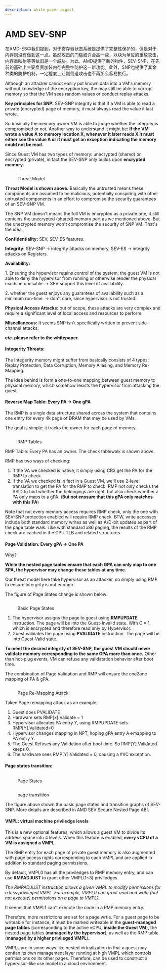 ```yaml
---
description: white paper digest
---
```


# AMD SEV-SNP

在AMD-ES中我们提到，对于寄存器状态系统是提供了完整性保护的，但是对于内存则没有做到这一点。虽然攻击的门槛或许会高一些，以块为单位的重放攻击，内存重映射等等依旧是一个威胁。为此，AMD提供了新的物件，SEV-SNP，在先前的基础上主要负责加装内存完整性防护这一新功能。此外，SNP也提供了其余种类的防护机制，一定程度上让侧信道攻击也不再那么容易执行。

Although an attacker cannot easily put known data into a VM's memory without knowledge of the encryption key, the may still be able to corrupt memory so that the VM sees random values or conduct replay attacks.

**Key principles for SNP:** SEV-SNP integrity is that if a VM is able to read a private (encrypted) page of memory, it must always read the value it last wrote.

So basically the memory owner VM is able to judge whether the integrity is compromised or not. Another way to understand it might be: **If the VM wrote a value A to memory location X, whenever it later reads X it must either see the value A or it must get an exception indicating the memory could not be read.**

Since Guest VM has two types of memory: unecrypted (shared) or encrypted (private), in fact the SEV-SNP only builds upon **encrypted memory.**

<figure><img src="../.gitbook/assets/Screenshot 2023-03-04 115139.png" alt=""><figcaption><p>Threat Model</p></figcaption></figure>

**Threat Model is shown above.** Basically the untrusted means these components are assumed to be malicious, potentially conspiring with other untrusted components in an effort to compromise the security guarantees of an SEV-SNP VM.

The SNP VM doesn't means the full VM is encrypted as a private one, it still contains the unecrypted (shared) memory part as we mentioned above. But the unecrypted memory won't compromise the security of SNP VM. That's the idea.

**Confidentiality:** SEV, SEV-ES features.

**Integrity:** SEV-SNP -> integrity attacks on memory, SEV-ES -> integrity attacks on Registers.

**Availability:**&#x20;

1\. Ensuring the hypervisor retains control of the system, the guest VM is not able to deny the hypervisor from running or otherwise render the physical machine unusable. -> SEV support this level of availability.&#x20;

2\. whether the guest enjoys any guarantees of availability such as a minimum run-time. -> don't care, since hypervisor is not trusted.

**Physical Access Attacks:** out of scope, these attacks are very complex and require a significant level of local access and resources to perform.

**Miscellaneous:** It seems SNP isn't specifically written to prevent side-channel attacks.

**etc. please refer to the whitepaper.**

#### **Integerity Threats:**&#x20;

The Integerity memory might suffer from basically consists of 4 types: Replay Protection, Data Corruption, Memory Aliasing, and Memory Re-Mapping.

The idea behind is form a one-to-one mapping between guest memory to physical memory, which somehow resists the hypervisor from attacking the guest.

#### Reverse Map Table: Every PA -> One gPA

The RMP is a single data structure shared across the system that contains one entry for every 4k page of DRAM that may be used by VMs.

The goal is simple: it tracks the owner for each page of memory.

<figure><img src="../.gitbook/assets/Screenshot 2023-03-06 110911.png" alt=""><figcaption><p>RMP Tables</p></figcaption></figure>

RMP Table: Every PA has an owner. The check tablewalk is shown above.

RMP has two ways of checking:

1. If the VA we checked is native, it simply using CR3 get the PA for the RMP to check.
2. If the VA we checked is in fact in a Guest VM, we'll use 2-level translation to get the PA for the RMP to check. RMP not only checks the ASID to find whether the belongings are right, but also check whether a PA only maps to a gPA. (**But not enssure that this gPA only matches with this PA**)

Note that not every memory access requires RMP check, only the one with SEV-SNP protection enabled will require RMP check. BTW, write accesses include both standard memory writes as well as A/D-bit updates as part of the page table walk. Like with standard x86 paging, the results of the RMP check are cached in the CPU TLB and related structures.

#### Page Validation: Every gPA -> One PA

Why?

**While the nested page tables ensure that each GPA can only map to one SPA, the hypervisor may change these tables at any time.**

Our threat model here take hypervisor as an attacker, so simply using RMP to ensure Intergrity is not enough.



The figure of Page States change is shown below:

<figure><img src="../.gitbook/assets/figure4.png" alt=""><figcaption><p>Basic Page States</p></figcaption></figure>

1. The hypervisor assigns the page to guest using **RMPUPDATE** instruction. The page will be into the Guest-Invalid state. With C = 1, which is encrypted and therefore read only by Hypervisor.
2. Guest validates the page using **PVALIDATE** instruction. The page will be into Guest-Valid state.

**To meet the desired integrity of SEV-SNP, the guest VM should never validate memory corresponding to the same GPA more than once.** Other than hot-plug events, VM can refuse any validatation behavior after boot time.

The combination of Page Validation and RMP will ensure the one2one mapping of PA & gPA.

<figure><img src="../.gitbook/assets/微信图片_20230306152845 (1).png" alt=""><figcaption><p>Page Re-Mapping Attack</p></figcaption></figure>

Taken Page remapping attack as an example.

1. Guest does PVALIDATE
2. Hardware sets RMP\[x].Validate = 1
3. Hypervisor allocates PA entry Y, using RMPUPDATE sets RMP\[Y].Validated=0
4. Hypervisor changes mapping in NPT, hoping gPA entry A->mapping to PA entry Y.
5. The Guest Refuses any Validation after boot time. So RMP\[Y].Validated keeps 0.
6. The hardware sees RMP\[Y].Validated = 0, causing a #VC exception.

#### Page states transition:

<figure><img src="../.gitbook/assets/Screenshot 2023-03-07 090044.png" alt=""><figcaption><p>Page States</p></figcaption></figure>

<figure><img src="../.gitbook/assets/Screenshot 2023-03-07 092905.png" alt=""><figcaption><p>page transiition</p></figcaption></figure>

The figure above shown the basic page states and transition graphs of SEV-SNP. More details are described in AMD SEV Secure Nested Page ABI.

#### VMPL: virtual machine priviledge levels

This is a new optional features, which allows a guest VM to divide its address space into 4 levels. When this feature is enabled, **every vCPU of a VM is assigned a VMPL.**&#x20;

The RMP entry for each page of private guest memory is also augmented with page access rights corresponding to each VMPL and are applied in addition to standard paging permissions.

By default, VMPL0 has all the priviledges to RMP memory entry, and can use **RMPADJUST** to grant other VMPL(1\~3) priviledges.

_The RMPADJUST instruction allows a given VMPL to modify permissions for a less privileged VMPL. For example, VMPL0 can grant read and write (but not execute) permissions on a page to VMPL1._

It seems that VMPL1 can't execute the code in a RMP memory entry.

Therefore, more restrictions are set for a page wrtie. For a guest page to be writeable for instance, it must be marked writeable in the **guest-managed page tables** (corresponding to the active vCPU, **inside the Guest VM**), the nested page tables (**managed by the hypervisor**), as well as the RMP table (**managed by a higher privileged VMPL**).

VMPLs are in some ways like nested virtualization in that a guest may contian its own management layer running at high VMPL which controls permissions on its other pages. Therefore, can be used to construct a hypervisor-like use model in a cloud environment.

